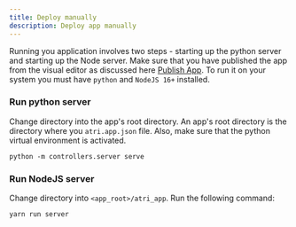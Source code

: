 ```yaml
---
title: Deploy manually
description: Deploy app manually
---
```


Running you application involves two steps - starting up the python server and starting up the Node server. Make sure that you have published the app from the visual editor as discussed here [Publish App](/concepts-visual-editor/publish-app.md). To run it on your system you must have `python` and `NodeJS 16+` installed.

### Run python server

Change directory into the app's root directory. An app's root directory is the directory where you `atri.app.json` file. Also, make sure that the python virtual environment is activated.

```
python -m controllers.server serve
```

### Run NodeJS server

Change directory into `<app_root>/atri_app`. Run the following command:

```
yarn run server
```
